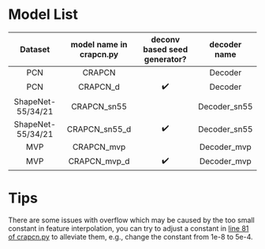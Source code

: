 
# Model List
|Dataset|model name in crapcn.py| deconv based seed generator? | decoder name|
| :---: | :---: | :---: | :---: |
|PCN| CRAPCN | | Decoder|
|PCN| CRAPCN_d | ✔️| Decoder|
|ShapeNet-55/34/21 | CRAPCN_sn55 | | Decoder_sn55|
|ShapeNet-55/34/21 | CRAPCN_sn55_d | ✔️| Decoder_sn55|
|MVP| CRAPCN_mvp | | Decoder_mvp|
|MVP| CRAPCN_mvp_d |✔️ | Decoder_mvp|


# Tips
There are some issues with overflow which may be caused by the too small constant in feature interpolation,
you can try to adjust a constant in [line 81 of crapcn.py](https://github.com/EasyRy/CRA-PCN/blob/a8ec23d68e6b98fa45a4a79e423ea1c8067a1824/models/crapcn.py#L81) to alleviate them, e.g., change the constant from 1e-8 to 5e-4.
